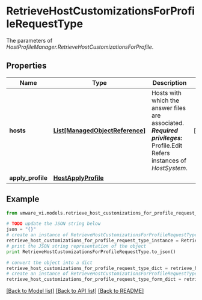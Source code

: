 # RetrieveHostCustomizationsForProfileRequestType

The parameters of *HostProfileManager.RetrieveHostCustomizationsForProfile*. 

## Properties
Name | Type | Description | Notes
------------ | ------------- | ------------- | -------------
**hosts** | [**List[ManagedObjectReference]**](ManagedObjectReference.md) | Hosts with which the answer files are associated.  ***Required privileges:*** Profile.Edit  Refers instances of *HostSystem*.  | [optional] 
**apply_profile** | [**HostApplyProfile**](HostApplyProfile.md) |  | 

## Example

```python
from vmware_vi.models.retrieve_host_customizations_for_profile_request_type import RetrieveHostCustomizationsForProfileRequestType

# TODO update the JSON string below
json = "{}"
# create an instance of RetrieveHostCustomizationsForProfileRequestType from a JSON string
retrieve_host_customizations_for_profile_request_type_instance = RetrieveHostCustomizationsForProfileRequestType.from_json(json)
# print the JSON string representation of the object
print RetrieveHostCustomizationsForProfileRequestType.to_json()

# convert the object into a dict
retrieve_host_customizations_for_profile_request_type_dict = retrieve_host_customizations_for_profile_request_type_instance.to_dict()
# create an instance of RetrieveHostCustomizationsForProfileRequestType from a dict
retrieve_host_customizations_for_profile_request_type_form_dict = retrieve_host_customizations_for_profile_request_type.from_dict(retrieve_host_customizations_for_profile_request_type_dict)
```
[[Back to Model list]](../README.md#documentation-for-models) [[Back to API list]](../README.md#documentation-for-api-endpoints) [[Back to README]](../README.md)


